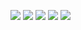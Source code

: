 [![](https://raw.githubusercontent.com/7tg/tayyipgoren_chart/master/profile-summary-card-output/github/0-profile-details.svg)](https://github.com/vn7n24fzkq/github-profile-summary-cards)
[![](https://raw.githubusercontent.com/7tg/tayyipgoren_chart/master/profile-summary-card-output/github/1-repos-per-language.svg)](https://github.com/vn7n24fzkq/github-profile-summary-cards) [![](https://raw.githubusercontent.com/7tg/tayyipgoren_chart/master/profile-summary-card-output/github/2-most-commit-language.svg)](https://github.com/vn7n24fzkq/github-profile-summary-cards)
[![](https://raw.githubusercontent.com/7tg/tayyipgoren_chart/master/profile-summary-card-output/github/3-stats.svg)](https://github.com/vn7n24fzkq/github-profile-summary-cards) [![](https://raw.githubusercontent.com/7tg/tayyipgoren_chart/master/profile-summary-card-output/github/4-productive-time.svg)](https://github.com/vn7n24fzkq/github-profile-summary-cards)
